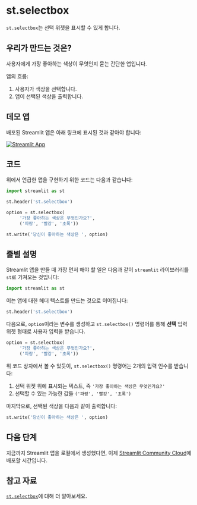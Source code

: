 # st.selectbox

`st.selectbox`는 선택 위젯을 표시할 수 있게 합니다.

## 우리가 만드는 것은?

사용자에게 가장 좋아하는 색상이 무엇인지 묻는 간단한 앱입니다.

앱의 흐름:
1. 사용자가 색상을 선택합니다.
2. 앱이 선택된 색상을 출력합니다.

## 데모 앱
배포된 Streamlit 앱은 아래 링크에 표시된 것과 같아야 합니다:

[![Streamlit App](https://static.streamlit.io/badges/streamlit_badge_black_white.svg)](https://share.streamlit.io/dataprofessor/st.selectbox/)

## 코드
위에서 언급한 앱을 구현하기 위한 코드는 다음과 같습니다:
```python
import streamlit as st

st.header('st.selectbox')

option = st.selectbox(
     '가장 좋아하는 색상은 무엇인가요?',
     ('파랑', '빨강', '초록'))

st.write('당신이 좋아하는 색상은 ', option)
```

## 줄별 설명
Streamlit 앱을 만들 때 가장 먼저 해야 할 일은 다음과 같이 `streamlit` 라이브러리를 `st`로 가져오는 것입니다:
```python
import streamlit as st
```

이는 앱에 대한 헤더 텍스트를 만드는 것으로 이어집니다:
```python
st.header('st.selectbox')
```

다음으로, `option`이라는 변수를 생성하고 `st.selectbox()` 명령어를 통해 **선택** 입력 위젯 형태로 사용자 입력을 받습니다.

```python
option = st.selectbox(
     '가장 좋아하는 색상은 무엇인가요?',
     ('파랑', '빨강', '초록'))
```
위 코드 상자에서 볼 수 있듯이, `st.selectbox()` 명령어는 2개의 입력 인수를 받습니다:
1. 선택 위젯 위에 표시되는 텍스트, 즉 `'가장 좋아하는 색상은 무엇인가요?'`
2. 선택할 수 있는 가능한 값들 `('파랑', '빨강', '초록')`

마지막으로, 선택된 색상을 다음과 같이 출력합니다:
```python
st.write('당신이 좋아하는 색상은 ', option)
```

## 다음 단계
지금까지 Streamlit 앱을 로컬에서 생성했다면, 이제 [Streamlit Community Cloud](https://streamlit.io/cloud)에 배포할 시간입니다.

## 참고 자료
[`st.selectbox`](https://docs.streamlit.io/library/api-reference/widgets/st.selectbox)에 대해 더 알아보세요.
